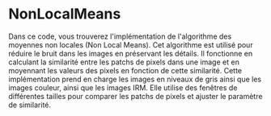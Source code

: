 # NonLocalMeans
Dans ce code, vous trouverez l'implémentation de l'algorithme des moyennes non locales (Non Local Means). Cet algorithme est utilisé pour réduire le bruit dans les images en préservant les détails. Il fonctionne en calculant la similarité entre les patchs de pixels dans une image et en moyennant les valeurs des pixels en fonction de cette similarité. Cette implémentation prend en charge les images en niveaux de gris ainsi que les images couleur, ainsi que les images IRM. Elle utilise des fenêtres de différentes tailles pour comparer les patchs de pixels et ajuster le paramètre de similarité.
